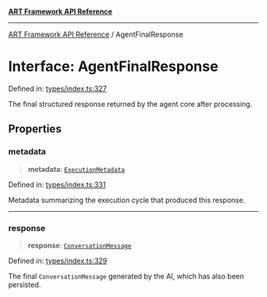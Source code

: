 [**ART Framework API Reference**](../README.md)

***

[ART Framework API Reference](../README.md) / AgentFinalResponse

# Interface: AgentFinalResponse

Defined in: [types/index.ts:327](https://github.com/hashangit/ART/blob/3153790647102134b487bb6168bd208568e6a8ad/src/types/index.ts#L327)

The final structured response returned by the agent core after processing.

## Properties

### metadata

> **metadata**: [`ExecutionMetadata`](ExecutionMetadata.md)

Defined in: [types/index.ts:331](https://github.com/hashangit/ART/blob/3153790647102134b487bb6168bd208568e6a8ad/src/types/index.ts#L331)

Metadata summarizing the execution cycle that produced this response.

***

### response

> **response**: [`ConversationMessage`](ConversationMessage.md)

Defined in: [types/index.ts:329](https://github.com/hashangit/ART/blob/3153790647102134b487bb6168bd208568e6a8ad/src/types/index.ts#L329)

The final `ConversationMessage` generated by the AI, which has also been persisted.
